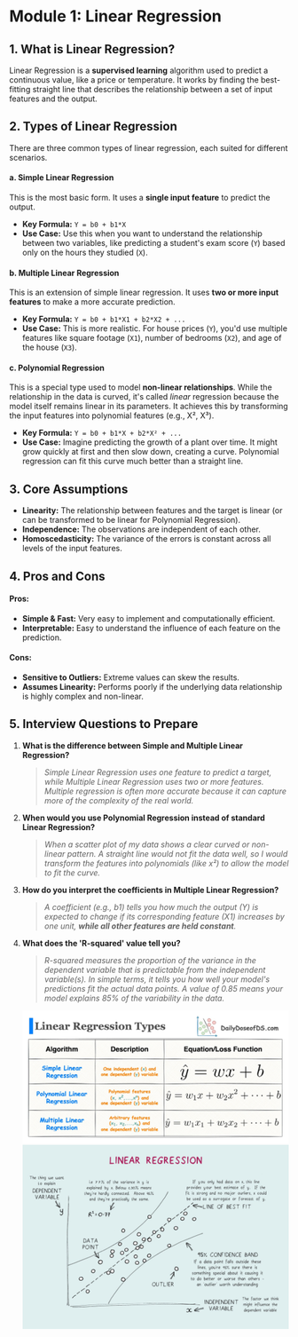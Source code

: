 # Module 1: Linear Regression

## 1. What is Linear Regression?

Linear Regression is a **supervised learning** algorithm used to predict a continuous value, like a price or temperature. It works by finding the best-fitting straight line that describes the relationship between a set of input features and the output.

## 2. Types of Linear Regression

There are three common types of linear regression, each suited for different scenarios.

#### a. Simple Linear Regression
This is the most basic form. It uses a **single input feature** to predict the output.
-   **Key Formula:** `Y = b0 + b1*X`
-   **Use Case:** Use this when you want to understand the relationship between two variables, like predicting a student's exam score (`Y`) based only on the hours they studied (`X`).

#### b. Multiple Linear Regression
This is an extension of simple linear regression. It uses **two or more input features** to make a more accurate prediction.
-   **Key Formula:** `Y = b0 + b1*X1 + b2*X2 + ...`
-   **Use Case:** This is more realistic. For house prices (`Y`), you'd use multiple features like square footage (`X1`), number of bedrooms (`X2`), and age of the house (`X3`).

#### c. Polynomial Regression
This is a special type used to model **non-linear relationships**. While the relationship in the data is curved, it's called *linear* regression because the model itself remains linear in its parameters. It achieves this by transforming the input features into polynomial features (e.g., X², X³).
-   **Key Formula:** `Y = b0 + b1*X + b2*X² + ...`
-   **Use Case:** Imagine predicting the growth of a plant over time. It might grow quickly at first and then slow down, creating a curve. Polynomial regression can fit this curve much better than a straight line.

## 3. Core Assumptions
-   **Linearity:** The relationship between features and the target is linear (or can be transformed to be linear for Polynomial Regression).
-   **Independence:** The observations are independent of each other.
-   **Homoscedasticity:** The variance of the errors is constant across all levels of the input features.

## 4. Pros and Cons

#### Pros:
*   **Simple & Fast:** Very easy to implement and computationally efficient.
*   **Interpretable:** Easy to understand the influence of each feature on the prediction.

#### Cons:
*   **Sensitive to Outliers:** Extreme values can skew the results.
*   **Assumes Linearity:** Performs poorly if the underlying data relationship is highly complex and non-linear.

## 5. Interview Questions to Prepare

1.  **What is the difference between Simple and Multiple Linear Regression?**
    > *Simple Linear Regression uses one feature to predict a target, while Multiple Linear Regression uses two or more features. Multiple regression is often more accurate because it can capture more of the complexity of the real world.*

2.  **When would you use Polynomial Regression instead of standard Linear Regression?**
    > *When a scatter plot of my data shows a clear curved or non-linear pattern. A straight line would not fit the data well, so I would transform the features into polynomials (like x²) to allow the model to fit the curve.*

3.  **How do you interpret the coefficients in Multiple Linear Regression?**
    > *A coefficient (e.g., b1) tells you how much the output (Y) is expected to change if its corresponding feature (X1) increases by one unit, **while all other features are held constant**.*

4.  **What does the 'R-squared' value tell you?**
    > *R-squared measures the proportion of the variance in the dependent variable that is predictable from the independent variable(s). In simple terms, it tells you how well your model's predictions fit the actual data points. A value of 0.85 means your model explains 85% of the variability in the data.*

    ![alt text](image.png)
    ![alt text](image-1.png)